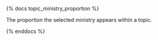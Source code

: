 {% docs topic_ministry_proportion %}

The proportion the selected ministry appears within a topic.

{% enddocs %}
